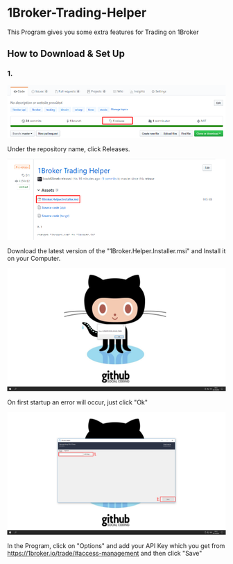 # 1Broker-Trading-Helper

This Program gives you some extra features for Trading on 1Broker

## How to Download & Set Up

### 1.
![alt text](https://raw.githubusercontent.com/LouisKlimek/1Broker-Trading-Helper/master/howToInstallScreenshots/1.png)

Under the repository name, click Releases. 

![alt text](https://raw.githubusercontent.com/LouisKlimek/1Broker-Trading-Helper/master/howToInstallScreenshots/2.png)

Download the latest version of the "1Broker.Helper.Installer.msi" and Install it on your Computer.

![alt text](https://raw.githubusercontent.com/LouisKlimek/1Broker-Trading-Helper/master/howToInstallScreenshots/3.png)

On first startup an error will occur, just click "Ok"

![alt text](https://raw.githubusercontent.com/LouisKlimek/1Broker-Trading-Helper/master/howToInstallScreenshots/4.png)

In the Program, click on "Options" and add your API Key which you get from https://1broker.io/trade/#access-management and then click "Save"

